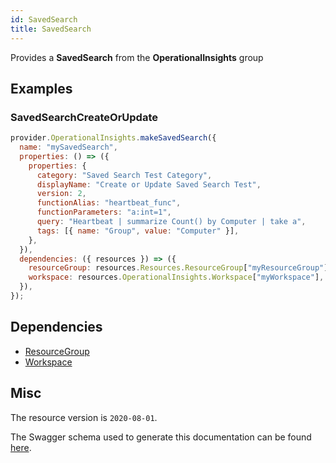 ```yaml
---
id: SavedSearch
title: SavedSearch
---
```

Provides a **SavedSearch** from the **OperationalInsights** group
## Examples
### SavedSearchCreateOrUpdate
```js
provider.OperationalInsights.makeSavedSearch({
  name: "mySavedSearch",
  properties: () => ({
    properties: {
      category: "Saved Search Test Category",
      displayName: "Create or Update Saved Search Test",
      version: 2,
      functionAlias: "heartbeat_func",
      functionParameters: "a:int=1",
      query: "Heartbeat | summarize Count() by Computer | take a",
      tags: [{ name: "Group", value: "Computer" }],
    },
  }),
  dependencies: ({ resources }) => ({
    resourceGroup: resources.Resources.ResourceGroup["myResourceGroup"],
    workspace: resources.OperationalInsights.Workspace["myWorkspace"],
  }),
});

```
## Dependencies
- [ResourceGroup](../Resources/ResourceGroup.md)
- [Workspace](../OperationalInsights/Workspace.md)
## Misc
The resource version is `2020-08-01`.

The Swagger schema used to generate this documentation can be found [here](https://github.com/Azure/azure-rest-api-specs/tree/main/specification/operationalinsights/resource-manager/Microsoft.OperationalInsights/stable/2020-08-01/SavedSearches.json).
